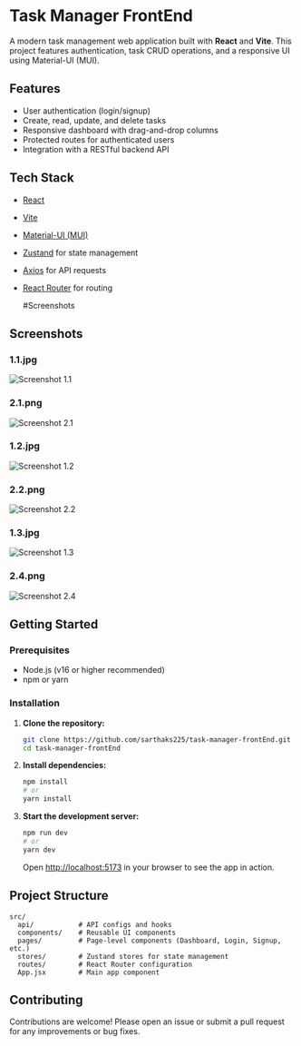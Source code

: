 # Task Manager FrontEnd

A modern task management web application built with **React** and **Vite**. This project features authentication, task CRUD operations, and a responsive UI using Material-UI (MUI).

## Features

- User authentication (login/signup)
- Create, read, update, and delete tasks
- Responsive dashboard with drag-and-drop columns
- Protected routes for authenticated users
- Integration with a RESTful backend API

## Tech Stack

- [React](https://react.dev/)
- [Vite](https://vitejs.dev/)
- [Material-UI (MUI)](https://mui.com/)
- [Zustand](https://zustand-demo.pmnd.rs/) for state management
- [Axios](https://axios-http.com/) for API requests
- [React Router](https://reactrouter.com/) for routing

  #Screenshots

## Screenshots

### 1.1.jpg
![Screenshot 1.1](https://raw.githubusercontent.com/sarthaks225/task-manager-frontEnd/refs/heads/main/assets/readme%20assets/1.1.jpg)

### 2.1.png
![Screenshot 2.1](https://raw.githubusercontent.com/sarthaks225/task-manager-frontEnd/refs/heads/main/assets/readme%20assets/2.1.png)

### 1.2.jpg
![Screenshot 1.2](https://raw.githubusercontent.com/sarthaks225/task-manager-frontEnd/refs/heads/main/assets/readme%20assets/1.2.jpg)

### 2.2.png
![Screenshot 2.2](https://raw.githubusercontent.com/sarthaks225/task-manager-frontEnd/refs/heads/main/assets/readme%20assets/2.2.png)

### 1.3.jpg
![Screenshot 1.3](https://raw.githubusercontent.com/sarthaks225/task-manager-frontEnd/refs/heads/main/assets/readme%20assets/1.3.jpg)

### 2.4.png
![Screenshot 2.4](https://raw.githubusercontent.com/sarthaks225/task-manager-frontEnd/refs/heads/main/assets/readme%20assets/2.4.png)

## Getting Started

### Prerequisites

- Node.js (v16 or higher recommended)
- npm or yarn

### Installation

1. **Clone the repository:**
   ```bash
   git clone https://github.com/sarthaks225/task-manager-frontEnd.git
   cd task-manager-frontEnd
   ```
2. **Install dependencies:**
   ```bash
   npm install
   # or
   yarn install
   ```
3. **Start the development server:**
   ```bash
   npm run dev
   # or
   yarn dev
   ```
   Open [http://localhost:5173](http://localhost:5173) in your browser to see the app in action.

## Project Structure

```
src/
  api/           # API configs and hooks
  components/    # Reusable UI components
  pages/         # Page-level components (Dashboard, Login, Signup, etc.)
  stores/        # Zustand stores for state management
  routes/        # React Router configuration
  App.jsx        # Main app component
```

## Contributing

Contributions are welcome! Please open an issue or submit a pull request for any improvements or bug fixes.


